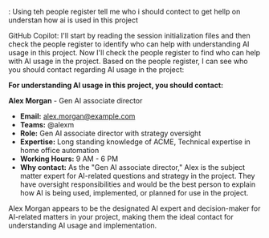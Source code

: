 <human-user-name>: Using teh people register tell me who i should contect to get hellp on understan how ai is used in this project

GitHub Copilot: I'll start by reading the session initialization files and then check the people register to identify who can help with understanding AI usage in this project. Now I'll check the people register to find who can help with AI usage in the project. Based on the people register, I can see who you should contact regarding AI usage in the project:

**For understanding AI usage in this project, you should contact:**

**Alex Morgan** - Gen AI associate director
- **Email:** alex.morgan@example.com
- **Teams:** @alexm  
- **Role:** Gen AI associate director with strategy oversight
- **Expertise:** Long standing knowledge of ACME, Technical expertise in home office automation
- **Working Hours:** 9 AM - 6 PM
- **Why contact:** As the "Gen AI associate director," Alex is the subject matter expert for AI-related questions and strategy in the project. They have oversight responsibilities and would be the best person to explain how AI is being used, implemented, or planned for use in the project.

Alex Morgan appears to be the designated AI expert and decision-maker for AI-related matters in your project, making them the ideal contact for understanding AI usage and implementation.